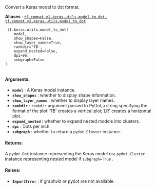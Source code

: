 Convert a Keras model to dot format.

**Aliases** : [ `tf.compat.v1.keras.utils.model_to_dot` ](/api_docs/python/tf/keras/utils/model_to_dot), [ `tf.compat.v2.keras.utils.model_to_dot` ](/api_docs/python/tf/keras/utils/model_to_dot)

```
 tf.keras.utils.model_to_dot(
    model,
    show_shapes=False,
    show_layer_names=True,
    rankdir='TB',
    expand_nested=False,
    dpi=96,
    subgraph=False
)
 
```

#### Arguments:
- **`model`** : A Keras model instance.
- **`show_shapes`** : whether to display shape information.
- **`show_layer_names`** : whether to display layer names.
- **`rankdir`** :  `rankdir`  argument passed to PyDot,a string specifying the format of the plot:'TB' creates a vertical plot;'LR' creates a horizontal plot.
- **`expand_nested`** : whether to expand nested models into clusters.
- **`dpi`** : Dots per inch.
- **`subgraph`** : whether to return a  `pydot.Cluster`  instance.


#### Returns:
A  `pydot.Dot`  instance representing the Keras model ora  `pydot.Cluster`  instance representing nested model if `subgraph=True` .

#### Raises:
- **`ImportError`** : if graphviz or pydot are not available.
